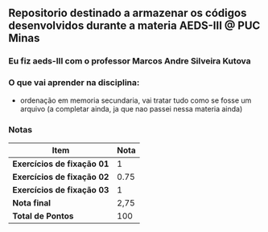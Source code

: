 ## Repositorio destinado a armazenar os códigos desenvolvidos durante a materia AEDS-III @ PUC Minas

### Eu fiz aeds-III com o professor Marcos Andre Silveira Kutova

### O que vai aprender na disciplina:
- ordenação em memoria secundaria, vai tratar tudo como se fosse um arquivo
(a completar ainda, ja que nao passei nessa materia ainda)

### Notas

| **Item**                       | **Nota** |
|--------------------------------|----------|
| **Exercícios de fixação 01**   | 1        |
| **Exercícios de fixação 02**   | 0.75     |
| **Exercícios de fixação 03**   | 1        |
| **Nota final**                 | 2,75     |
|**Total de Pontos**             | 100      |
